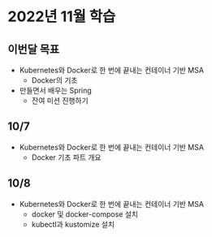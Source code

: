# 2022년 11월 학습

## 이번달 목표

- Kubernetes와 Docker로 한 번에 끝내는 컨테이너 기반 MSA
  - Docker의 기초
- 만들면서 배우는 Spring
  - 잔여 미션 진행하기

## 10/7

- Kubernetes와 Docker로 한 번에 끝내는 컨테이너 기반 MSA
  - Docker 기초 파트 개요

## 10/8

- Kubernetes와 Docker로 한 번에 끝내는 컨테이너 기반 MSA
  - docker 및 docker-compose 설치
  - kubectl과 kustomize 설치

